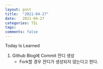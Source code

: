 ```yaml
---
layout: post
title:  "2021-04-27"
date:   2021-04-27
categories: TIL
tags: 
comments: false
---
```

Today Is Learned

1. Github Blog에 Commit 잔디 생성
    - Fork할 경우 잔디가 생성되지 않는다고 한다.